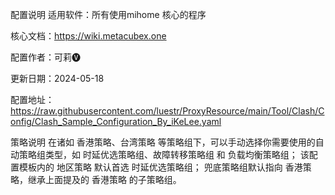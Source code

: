 配置说明
适用软件：所有使用mihome 核心的程序

核心文档：https://wiki.metacubex.one

配置作者：可莉🅥

更新日期：2024-05-18

配置地址：https://raw.githubusercontent.com/luestr/ProxyResource/main/Tool/Clash/Config/Clash_Sample_Configuration_By_iKeLee.yaml

策略说明
在诸如 香港策略、台湾策略 等策略组下，可以手动选择你需要使用的自动策略组类型，如 时延优选策略组、故障转移策略组 和 负载均衡策略组；
该配置模板内的 地区策略 默认首选 时延优选策略组；
兜底策略组默认指向 香港策略，继承上面提及的 香港策略 的子策略组。
